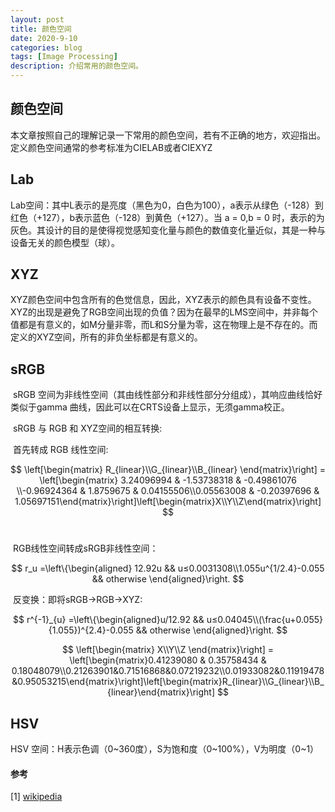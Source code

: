 ```yaml
---
layout: post
title: 颜色空间
date: 2020-9-10
categories: blog
tags: [Image Processing]
description: 介绍常用的颜色空间。
---
```


<head>
    <script src="https://cdn.mathjax.org/mathjax/latest/MathJax.js?config=TeX-AMS-MML_HTMLorMML" type="text/javascript"></script>
    <script type="text/x-mathjax-config">
        MathJax.Hub.Config({
            tex2jax: {
            skipTags: ['script', 'noscript', 'style', 'textarea', 'pre'],
            inlineMath: [['$','$']]
            }
        });
    </script>
</head>



## 颜色空间

​	本文章按照自己的理解记录一下常用的颜色空间，若有不正确的地方，欢迎指出。定义颜色空间通常的参考标准为CIELAB或者CIEXYZ

##  Lab

Lab空间：其中L表示的是亮度（黑色为0，白色为100），a表示从绿色（-128）到红色（+127），b表示蓝色（-128）到黄色（+127）。当 a = 0,b = 0 时，表示的为灰色。其设计的目的是使得视觉感知变化量与颜色的数值变化量近似，其是一种与设备无关的颜色模型（球）。

## XYZ

XYZ颜色空间中包含所有的色觉信息，因此，XYZ表示的颜色具有设备不变性。XYZ的出现是避免了RGB空间出现的负值？因为在最早的LMS空间中，并非每个值都是有意义的，如M分量非零，而L和S分量为零，这在物理上是不存在的。而定义的XYZ空间，所有的非负坐标都是有意义的。

## sRGB

​	sRGB 空间为非线性空间（其由线性部分和非线性部分分组成），其响应曲线恰好类似于gamma 曲线，因此可以在CRTS设备上显示，无须gamma校正。

​    sRGB 与 RGB 和 XYZ空间的相互转换:

​	首先转成 RGB 线性空间:


$$
\left[\begin{matrix} R_{linear}\\G_{linear}\\B_{linear} \end{matrix}\right] = \left[\begin{matrix} 3.24096994 & -1.53738318 & -0.49861076 \\-0.96924364 & 1.8759675 & 0.04155506\\0.05563008 & -0.20397696 & 1.05697151\end{matrix}\right]\left[\begin{matrix}X\\Y\\Z\end{matrix}\right]
$$
​	

​	RGB线性空间转成sRGB非线性空间：


$$
r_u =\left\{\begin{aligned} 12.92u && u≤0.0031308\\1.055u^{1/2.4}-0.055 && otherwise \end{aligned}\right.
$$


​	反变换：即将sRGB->RGB->XYZ:


$$
r^{-1}_{u} =\left\{\begin{aligned}u/12.92 && u≤0.04045\\(\frac{u+0.055}{1.055})^{2.4}-0.055 && otherwise \end{aligned}\right.
$$

$$
\left[\begin{matrix} X\\Y\\Z \end{matrix}\right] = \left[\begin{matrix}0.41239080 & 0.35758434 & 0.18048079\\0.21263901&0.71516868&0.07219232\\0.01933082&0.11919478&0.95053215\end{matrix}\right]\left[\begin{matrix}R_{linear}\\G_{linear}\\B_{linear}\end{matrix}\right]
$$


## HSV

HSV 空间：H表示色调（0~360度），S为饱和度（0~100%），V为明度（0~1）





#### 参考

[1] [wikipedia](https://en.wikipedia.org/wiki/SRGB#)












